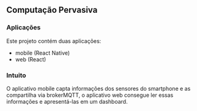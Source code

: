 ## Computação Pervasiva

### Aplicações
Este projeto contém duas aplicações:
* mobile (React Native)
* web (React)

### Intuito
O aplicativo mobile capta informações dos sensores do smartphone e as compartilha via brokerMQTT, o aplicativo web consegue ler essas informações e apresentá-las em um dashboard.
